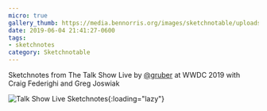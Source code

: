 ```yaml
---
micro: true
gallery_thumb: https://media.bennorris.org/images/sketchnotable/uploads/2019/03b76cd305.jpg
date: 2019-06-04 21:41:27-0600
tags:
- sketchnotes
category: Sketchnotable
---
```


Sketchnotes from The Talk Show Live by [@gruber](https://micro.blog/gruber) at WWDC 2019 with Craig Federighi and Greg Joswiak

![Talk Show Live Sketchnotes](https://media.bennorris.org/images/sketchnotable/uploads/2019/03b76cd305.jpg){:loading="lazy"}